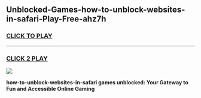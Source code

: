 
## Unblocked-Games-how-to-unblock-websites-in-safari-Play-Free-ahz7h
<h3>
<a href="https://premium76.site?title=how-to-unblock-websites-in-safari&ref=18A1">CLICK TO PLAY</a></h3>
<hr>

<h3>
<a href="https://premium76.site?title=how-to-unblock-websites-in-safari&ref=18A1">CLICK 2 PLAY</a>
  
</h3>

<a href="https://premium76.site?title=how-to-unblock-websites-in-safari&ref=18A1"><img src="https://clearcache.store/games.png"></a>


**how-to-unblock-websites-in-safari games unblocked: Your Gateway to Fun and Accessible Online Gaming**
